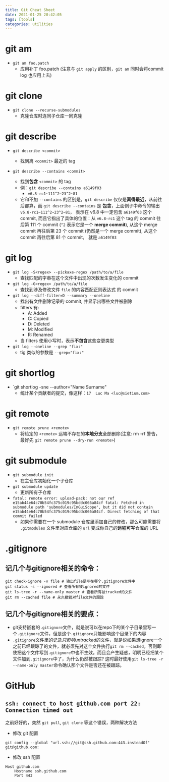 ```yaml
---
title: Git Cheat Sheet
date: 2021-01-25 20:42:05
tags: [tools]
categories: utilities
---
```


# git am
- `git am foo.patch`
    - 应用补丁 foo.patch (注意与 `git apply` 的区别，`git am` 同时会将commit log 也应用上去)

<!--more-->

# git clone
- `git clone --recurse-submodules`
    - 克隆仓库时连同子仓库一同克隆

# git describe
- `git describe <commit>`
    - 找到离 `<commit>` 最近的 tag

- `git describe --contains <commit>`
    - 找到**包含** `<commit>` 的 tag
    - 例：`git describe --contains a6149f03` 
      - `v6.8-rc1~111^2~23^2~81`
    - 它和不加 `--contains` 的区别是，`git describe` 仅仅是**离得最近**，从前往后都算，而 `git describe --contains` 是 **包含**，上面例子中命令的输出 `v6.8-rc1~111^2~23^2~81`， 表示在 v6.8 中一定包含 `a6149f03` 这个 commit, 而且它指出了具体的位置：从 `v6.8-rc1` 这个 tag 的 commit 往后第 111 个 commit (`^2` 表示它是一个 **merge commit**), 从这个 merge commit 再往后第 23 个 commit (仍然是一个 merge commit), 从这个 commit 再往后第 81 个 commit， 就是 `a6149f03`

# git log
- `git log -S<regex> --pickaxe-regex /path/to/a/file`
    - 查找匹配的字串在这个文件中出现的次数发生变化的 commit
- `git log -G<regex> /path/to/a/file`
    - 查找到涉及修改文件 `file` 的内容匹配正则表达式 <regex> 的 commit
- `git log --diff-filter=D --summary --oneline`
    - 找出有文件删除记录的 commit, 并显示出哪些文件被删除
    - filters 有:
        - A: Added
        - C: Copied
        - D: Deleted
        - M: Modified
        - R: Renamed
    - 当 filters 使用小写时，表示**不包含**这些变更类型
- `git log --oneline --grep "fix:"`
    - tig 类似的参数是 `--grep="fix:"`

# git shortlog
- `git shortlog -sne --author="Name Surname"
    - 统计某个贡献者的提交，像这样：`17  Luc Ma <luc@sietium.com>`

# git remote
- `git remote prune <remote>`
    - 将给定的 `<remote>` 远端不存在的**本地分支**全部删除(注意: rm -rf 警告，最好先 `git remote prune --dry-run <remote>`)

# git submodule
- `git submodule init`
    - 在主仓库初始化一个子仓库
- `git submodule update`
    - 更新所有子仓库
- `fatal: remote error: upload-pack: not our ref e15ab44e64c70b54fc375c019c95bddc066a84cf
fatal: Fetched in submodule path 'submodules/ImGuiScope', but it did not contain e15ab44e64c70b54fc375c019c95bddc066a84cf. Direct fetching of that commit failed`
    - 如果你需要在一个 submodule 仓库里添加自己的修改，那么可能需要将 `.gitmodules` 文件里对应仓库的 `url` 变成你自己的**远程可写**仓库的 URL

# .gitignore

## 记几个与gitignore相关的命令：

```
git check-ignore -v file # 输出file是写在哪个.gitignore文件中
git status -s --ignored # 查看所有被ignored的文件
git ls-tree -r --name-only master # 查看所有被tracked的文件
git rm --cached file # 永久撤销对file文件的跟踪
```

## 记几个与gitignore相关的要点：

- git支持嵌套的`.gitignore`文件，就是说可以在repo下的某个子目录里写一个`.gitignore`文件，但是这个`.gitignore`只能影响这个目录下的内容
- `.gitignore`文件里的记录*只影响untracked*的文件，就是说如果想ignore一个之前已经跟踪了的文件，就必须先对这个文件执行`git rm --cached`，否则即使把这个文件写到`.gitignore`中也不生效。而且会产生疑惑，明明已经把某个文件加到`.gitignore`中了，为什么仍然被跟踪? 这时最好使用`git ls-tree -r --name-only master`命令确认那个文件是否还在被跟踪。

# GitHub

## `ssh: connect to host github.com port 22: Connection timed out`

之前好好的，突然 `git pull`, `git clone` 等这个错误，两种解决方法

- 修改 git 配置

```shell
git config --global "url.ssh://git@ssh.github.com:443.insteadOf" git@github.com:
```

- 修改 ssh 配置

``` vim ~/.ssh/config
Host github.com
    Hostname ssh.github.com
    Port 443
```
